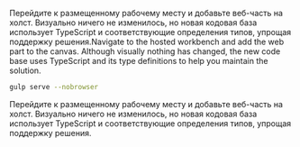 <span data-ttu-id="bbd89-p133">Перейдите к размещенному рабочему месту и добавьте веб-часть на холст. Визуально ничего не изменилось, но новая кодовая база использует TypeScript и соответствующие определения типов, упрощая поддержку решения.</span><span class="sxs-lookup"><span data-stu-id="bbd89-p133">Navigate to the hosted workbench and add the web part to the canvas. Although visually nothing has changed, the new code base uses TypeScript and its type definitions to help you maintain the solution.</span></span>

```sh
gulp serve --nobrowser
```

Перейдите к размещенному рабочему месту и добавьте веб-часть на холст. Визуально ничего не изменилось, но новая кодовая база использует TypeScript и соответствующие определения типов, упрощая поддержку решения.